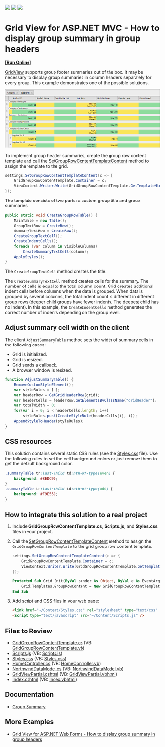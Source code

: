 <!-- default badges list -->
![](https://img.shields.io/endpoint?url=https://codecentral.devexpress.com/api/v1/VersionRange/128549908/19.1.8%2B)
[![](https://img.shields.io/badge/Open_in_DevExpress_Support_Center-FF7200?style=flat-square&logo=DevExpress&logoColor=white)](https://supportcenter.devexpress.com/ticket/details/T446118)
[![](https://img.shields.io/badge/📖_How_to_use_DevExpress_Examples-e9f6fc?style=flat-square)](https://docs.devexpress.com/GeneralInformation/403183)
<!-- default badges end -->

# Grid View for ASP.NET MVC - How to display group summary in group headers
<!-- run online -->
**[[Run Online]](https://codecentral.devexpress.com/128549908/)**
<!-- run online end -->

[GridView](https://docs.devexpress.com/AspNetMvc/8966/components/grid-view) supports group footer summaries out of the box. It may be necessary to display group summaries in column headers separately for every group. This example demonstrates one of the possible solutions.

![](grid.png)

To implement group header summaries, create the group row content template and call the [SetGroupRowContentTemplateContent](https://docs.devexpress.com/AspNetMvc/DevExpress.Web.Mvc.GridViewSettings.SetGroupRowContentTemplateContent.overloads) method to assign the template to the grid.

```csharp
settings.SetGroupRowContentTemplateContent(c => {
    GridGroupRowContentTemplate.Container = c;
    ViewContext.Writer.Write(GridGroupRowContentTemplate.GetTemplateHtml());
});
```

The template consists of two parts: a custom group title and group summaries.

```cs
public static void CreateGroupRowTable() {
    MainTable = new Table();
    GroupTextRow = CreateRow();
    SummaryTextRow = CreateRow();
    CreateGroupTextCell();
    CreateIndentCells();
    foreach (var column in VisibleColumns)
        CreateSummaryTextCell(column);
    ApplyStyles();
}
```

The `CreateGroupTextCell` method creates the title.

The `CreateSummaryTextCell` method creates cells for the summary. The number of cells is equal to the total column count. Grid creates additional indent cells before columns when the data is grouped. When data is grouped by several columns, the total indent count is different in different group rows (deeper child groups have fewer indents. The deepest child has no indent). In this example, the `CreateIndentCells` method generates the correct number of indents depending on the group level.

## Adjust summary cell width on the client

The client `AdjustSummaryTable` method sets the width of summary cells in the following cases:
* Grid is initialized.
* Grid is resized.
* Grid sends a callback.
* A browser window is resized.
  
```js  
function AdjustSummaryTable() {  
    RemoveCustomStyleElement();  
    var styleRules = [ ];  
    var headerRow = GetGridHeaderRow(grid);  
    var headerCells = headerRow.getElementsByClassName("gridHeader");  
    var totalWidth = 0;  
    for(var i = 0; i < headerCells.length; i++)  
        styleRules.push(CreateStyleRule(headerCells[i], i));  
    AppendStyleToHeader(styleRules);  
}  
```  

## CSS resources

This solution contains several static CSS rules (see the [Styles.css](./CS/Sample/Content/Styles.css) file). Use the following rules to set the cell background colors or just remove them to get the default background color.  

```css
.summaryTable tr:last-child td:nth-of-type(even) {
    background: #8EDC9D;
}
.summaryTable tr:last-child td:nth-of-type(odd) {
    background: #F9E559;
}
```

## How to integrate this solution to a real project
  

1. Include **GridGroupRowContentTemplate.cs**, **Scripts.js**, and **Styles.css** files in your project.  
2. Call the [SetGroupRowContentTemplateContent](https://docs.devexpress.com/AspNetMvc/DevExpress.Web.Mvc.GridViewSettings.SetGroupRowContentTemplateContent.overloads) method to assign the `GridGroupRowContentTemplate` to the grid group row content template:  
  
    ```cs  
    settings.SetGroupRowContentTemplateContent(c => {
        GridGroupRowContentTemplate.Container = c;
        ViewContext.Writer.Write(GridGroupRowContentTemplate.GetTemplateHtml());
    });
    ```  
  
    ```vb  
    Protected Sub Grid_Init(ByVal sender As Object, ByVal e As EventArgs)  
        Grid.Templates.GroupRowContent = New GridGroupRowContentTemplate()  
    End Sub  
    ```  
  
3. Add script and CSS files in your web page:  
  
    ```aspx  
    <link href="~/Content/Styles.css" rel="stylesheet" type="text/css" />
    <script type="text/javascript" src="~/Content/Scripts.js" />
    ```  
  




## Files to Review

* [GridGroupRowContentTemplate.cs](./CS/Sample/Controllers/GridGroupRowContentTemplate.cs) (VB: [GridGroupRowContentTemplate.vb](./VB/Sample_VB/Controllers/GridGroupRowContentTemplate.vb))
* [Scripts.js](./CS/Sample/Content/Scripts.js) (VB: [Scripts.js](./VB/Sample_VB/Content/Scripts.js))
* [Styles.css](./CS/Sample/Content/Styles.css) (VB: [Styles.css](./VB/Sample_VB/Content/Styles.css))
* [HomeController.cs](./CS/Sample/Controllers/HomeController.cs) (VB: [HomeController.vb](./VB/Sample_VB/Controllers/HomeController.vb))
* [NorthwindDataModel.cs](./CS/Sample/Models/NorthwindDataModel.cs) (VB: [NorthwindDataModel.vb](./VB/Sample_VB/Models/NorthwindDataModel.vb))
* [GridViewPartial.cshtml](./CS/Sample/Views/Home/GridViewPartial.cshtml) (VB: [GridViewPartial.vbhtml](./VB/Sample_VB/Views/Home/GridViewPartial.vbhtml))
* [Index.cshtml](./CS/Sample/Views/Home/Index.cshtml) (VB: [Index.vbhtml](./VB/Sample_VB/Views/Home/Index.vbhtml))

## Documentation

* [Group Summary](https://docs.devexpress.com/AspNet/3758/components/grid-view/concepts/use-data-summaries/group-summary)


## More Examples

* [Grid View for ASP.NET Web Forms - How to display group summary in group headers](https://github.com/DevExpress-Examples/asp-net-web-forms-grid-display-group-summary-in-group-headers)  
